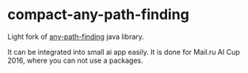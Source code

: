 # compact-any-path-finding
Light fork of [any-path-finding](https://github.com/Ohohcakester/Any-Angle-Pathfinding) java library.

It can be integrated into small ai app easily. It is done for Mail.ru AI Cup 2016, where you can not use a packages.
